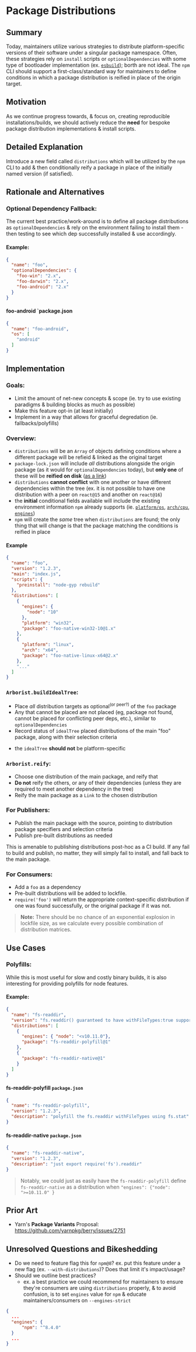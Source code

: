 # Package Distributions

## Summary

Today, maintainers utilize various strategies to distribute platform-specific versions of their software under a singular package namespace. Often, these strategies rely on `install` scripts or `optionalDependencies` with some type of bootloader implementation (ex. [`esbuild`](https://npmjs.com/package/esbuild?activeTab=explore)); borth are not ideal. The `npm` CLI should support a first-class/standard way for maintainers to define conditions in which a package distribution is reified in place of the origin target. 

## Motivation

As we continue progress towards, & focus on, creating reproducible installations/builds, we should actively reduce the **need** for bespoke package distribution implementations & install scripts.

## Detailed Explanation

Introduce a new field called `distributions` which will be utilized by the `npm` CLI to add & then conditionally reify a package in place of the initially named version (if satisfied).

## Rationale and Alternatives

### Optional Dependency Fallback:

The current best practice/work-around is to define all package distributions as `optionalDependencies` & rely on the environment failing to install them - then testing to see which dep successfully installed & use accordingly.

#### Example:
```json
{
  "name": "foo",
  "optionalDependencies": {
    "foo-win": "2.x",
    "foo-darwin": "2.x",
    "foo-android": "2.x"
  }
}
```

#### foo-android `package.json
```json
{
  "name": "foo-android",
  "os": [
    "android"
  ]
}
```

## Implementation

### Goals:
- Limit the amount of net-new concepts & scope (ie. try to use existing paradigms & building blocks as much as possible)
- Make this feature opt-in (at least initially)
- Implement in a way that allows for graceful degredation (ie. fallbacks/polyfills)

### Overview:
- `distributions` will be an `Array` of objects defining conditions where a different package will be refieid & linked as the original target
- `package-lock.json` will include _all_ distributions alongside the origin package (as it would for `optionalDependencies` today), but **only one** of these will be **reified on disk** ([as a link](#arborist-reify))
- `distributions` **cannot conflict** with one another or have different dependencies within the tree (ex. it is not possible to have one distribution with a peer on `react@15` and another on `react@16`)
- the **initial** conditional fields available will include the existing environment information `npm` already supports (ie. [`platform/os`](https://docs.npmjs.com/cli/v8/configuring-npm/package-json#os), [`arch/cpu`](https://docs.npmjs.com/cli/v8/configuring-npm/package-json#cpu), [`engines`](https://docs.npmjs.com/cli/v8/configuring-npm/package-json#engines))
- `npm` will create the _same_ tree when `distributions` are found; the only thing that will change is that the package matching the conditions is reified in place

#### Example

```json
{
  "name": "foo",
  "version": "1.2.3",
  "main": "index.js",
  "scripts": {
    "preinstall": "node-gyp rebuild"
  },
  "distributions": [
    {
      "engines": {
        "node": "10"
      },
      "platform": "win32",
      "package": "foo-native-win32-10@1.x"
    },
    {
      "platform": "linux",
      "arch": "x64",
      "package": "foo-native-linux-x64@2.x"
    },
    "..."
  ]
}
```

### `Arborist.buildIdealTree`:

* Place _all_ distribution targets as optional<sup>(or peer?)</sup> of the `foo` package
* Any that cannot be placed are not placed (eg, package not found, cannot be placed for conflicting peer deps, etc.), similar to `optionalDependencies`
* Record status of `idealTree` placed distributions of the main "foo" package, along with their selection criteria
- the `idealTree` **should not** be platform-specific

### `Arborist.reify`:

* Choose one distribution of the main package, and reify that
* **Do not** reify the others, or any of their dependencies (unless they are required to meet another dependency in the tree)
* Reify the main package as a `Link` to the chosen distribution

### For Publishers:

* Publish the main package with the source, pointing to distribution package specifiers and selection criteria
* Publish pre-built distributions as needed

This is amenable to publishing distributions post-hoc as a CI build.  If any fail to build and publish, no matter, they will simply fail to install, and fall back to the main package.

### For Consumers:

* Add a `foo` as a dependency
* Pre-built distributions will be added to lockfile.
* `require('foo')` will return the appropriate context-specific distribution if one was found successfully, or the original package if it was not.

> **Note:** There should be no chance of an exponential explosion in lockfile size, as we calculate every possible combination of distribution matrices.

## Use Cases

### Polyfills:
While this is most useful for slow and costly binary builds, it is also interesting for providing polyfills for node features.

#### Example:

```json
{
  "name": "fs-readdir",
  "version": "fs.readdir() guaranteed to have withFileTypes:true support",
  "distributions": [
    {
      "engines": { "node": "<v10.11.0"},
      "package": "fs-readdir-polyfill@1"
    },
    {
      "package": "fs-readdir-native@1"
    }
  ]
}
```

#### fs-readdir-polyfill `package.json`

```json
{
  "name": "fs-readdir-polyfill",
  "version": "1.2.3",
  "description": "polyfill the fs.readdir withFileTypes using fs.stat"
}
```

#### fs-readdir-native `package.json`

```json
{
  "name": "fs-readdir-native",
  "version": "1.2.3",
  "description": "just export require('fs').readdir"
}
```

> Notably, we could just as easily have the `fs-readdir-polyfill` define `fs-readdir-native` as a distribution when `"engines": {"node": ">=10.11.0" }`

## Prior Art

- Yarn's **Package Variants** Proposal: https://github.com/yarnpkg/berry/issues/2751

## Unresolved Questions and Bikeshedding

- Do we need to feature flag this for `npm@8`? ex. put this feature under a new flag (ex. `--with-distributions`)? Does that limit it's impact/usage?
- Should we outline best practices? 
  - ex. a best practice we could recommend for maintainers to ensure they're consumers are using `distributions` properly, & to avoid confusion, is to set `engines` value for `npm` & educate maintainers/consumers on `--engines-strict`

```json
{
  ...
  "engines": {
      "npm": "^8.4.0"
  }
  ...
}
```